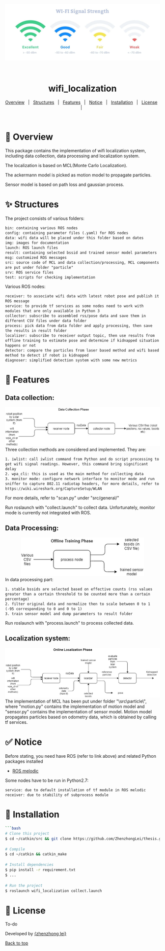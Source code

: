 <div align="center" id="top"> 
  <img src="./img/rss.jpg" alt="wifi_localization" />

  &#xa0;

  <!-- <a href="https://wifi_localization.netlify.app">Demo</a> -->
</div>

<h1 align="center">wifi_localization</h1>


<!-- Status -->

<!-- <h4 align="center"> 
	🚧  wifi_localization 🚀 Under construction...  🚧
</h4> 

<hr> -->

<p align="center">
  <a href="#dart-overview">Overview</a> &#xa0; | &#xa0; 
  <a href="#sparkles-structures">Structures</a> &#xa0; | &#xa0;
  <a href="#rocket-Features">Features</a> &#xa0; | &#xa0;
  <a href="#white_check_mark-notice">Notice</a> &#xa0; | &#xa0;
  <a href="#checkered_flag-installation">Installation</a> &#xa0; | &#xa0;
  <a href="#memo-license">License</a> &#xa0; | &#xa0;
</p>

<br>

# :dart: Overview #
This package contains the implementation of wifi localization system, including data collection, data processing and localization system. 

The localization is based on MCL(Monte Carlo Localization). 

The ackermann model is picked as motion model to propagate particles. 

Sensor model is based on path loss and gaussian process.
  
# :sparkles: Structures #
The project consists of various folders:

    bin: containing various ROS nodes
    config: containing parameter files (.yaml) for ROS nodes
    data: wifi data will be placed under this folder based on dates
    img: images for documentation
    launch: ROS launch files
    result: containing selected bssid and trained sensor model parameters
    msg: customized ROS messages
    src: source code of MCL and data collection/processing, MCL components are put under folder "particle"
    srv: ROS service files
    test: scripts for checking implementation

Various ROS nodes:

    receiver: to associate wifi data with latest robot pose and publish it ROS message
    service: to provide tf services as some nodes need to work with modules that are only available in Python 3
    collector: subscribe to assembled rss/pose data and save them in different CSV files under data folder
    process: pick data from data folder and apply processing, then save the results in result folder
    localizer: subscribe to receiver output topic, then use results from offline training to estimate pose and determine if kidnapped situation happens or not
    detector: compare the particles from laser based method and wifi based method to detect if robot is kidnapped
    diagnoser: simplified detection system with some new metrics

# :rocket: Features #
## Data collection: ##
<div align="center" id="collection"> 
<img src="./img/data collection phase.jpg" alt="data collection" />
</div> 
Three collection methods are considered and implemented. They are:

    1. iwlist: call iwlist command from Python and do script processing to get wifi signal readings. However, this command bring significant delay
    2. wpa_cli: this is used as the main method for collecting data
    3. monitor mode: configure network interface to monitor mode and run sniffer to capture 802.11 radiotap headers, for more details, refer to https://wiki.wireshark.org/CaptureSetup/WLAN 

For more details, refer to "scan.py" under "src/general/"

Run roslaunch with "collect.launch" to collect data. Unfortunately, monitor mode is currently not integrated with ROS.

## Data Processing: ##
<div align="center" id="offline"> 
<img src="./img/offline training phase.jpg" alt="data processing" />
</div> 
In data processing part:

    1. stable bssids are selected based on effective counts (rss values greater than a certain threshold to be counted more than a certain percentage)
    2. filter original data and normalize then to scale between 0 to 1 (-95 corresponding to 0 and 0 to 1)
    3. train sensor model and dump parameters to result folder

Run roslaunch with "process.launch" to process collected data.

## Localization system: ##
<div align="center" id="online"> 
<img src="./img/online localization phase.jpg" alt="localization system" />
</div> 
The implementation of MCL has been put under folder "\src\particle\", where "motion.py" contains the implementation of motion model and "sensor.py" contains the implementation of sensor model. Motion model propagates particles based on odometry data, which is obtained by calling tf services.

# :white_check_mark: Notice #
Before stating, you need have ROS (refer to link above) and related Python packages installed
- [ROS melodic](http://wiki.ros.org/melodic)

Some nodes have to be run in Python2.7:

    service: due to default installation of tf module in ROS melodic 
    receiver: due to stability of subprocess module

# :checkered_flag: Installation #
```bash
```bash
# Clone this project
$ cd ~/catkin/src && git clone https://github.com/ZhenzhongLei/thesis.git

# Compile
$ cd ~/catkin && catkin_make

# Install dependencies
$ pip install -r requirement.txt
$ ...

# Run the project
$ roslaunch wifi_localization collect.launch 

```

# :memo: License #

To-do

Developed by <a href="leizhenzhong15@gmail.com" target="_blank">{zhenzhong lei}</a>
&#xa0;

<a href="#top">Back to top</a>